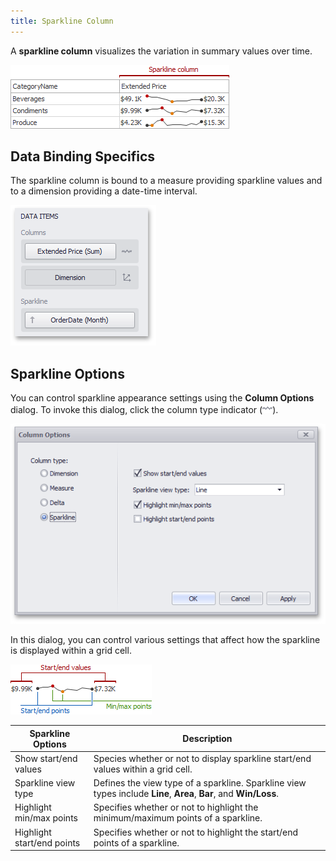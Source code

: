 ```yaml
---
title: Sparkline Column
---
```

A **sparkline column** visualizes the variation in summary values over time.

![Grid_SparklineColumn](../../../../../images/Img21665.png)

## Data Binding Specifics
The sparkline column is bound to a measure providing sparkline values and to a dimension providing a date-time interval.

![Grid_ColumnTypes_SparklineColumns_DataBinding](../../../../../images/Img21666.png)

## Sparkline Options
You can control sparkline appearance settings using the **Column Options** dialog. To invoke this dialog, click the column type indicator (![Grid_ColumnTypeIndicators_SparklineColumn](../../../../../images/Img21673.png)).

![Grid_Sparkline_ColumnOptionsDialog](../../../../../images/Img21674.png)

In this dialog, you can control various settings that affect how the sparkline is displayed within a grid cell.

![Grid_SparklineAppearance](../../../../../images/Img21675.png)

| Sparkline Options | Description |
|---|---|
| Show start/end values | Species whether or not to display sparkline start/end values within a grid cell. |
| Sparkline view type | Defines the view type of a sparkline. Sparkline view types include **Line**, **Area**, **Bar**, and **Win/Loss**. |
| Highlight min/max points | Specifies whether or not to highlight the minimum/maximum points of a sparkline. |
| Highlight start/end points | Specifies whether or not to highlight the start/end points of a sparkline. |
